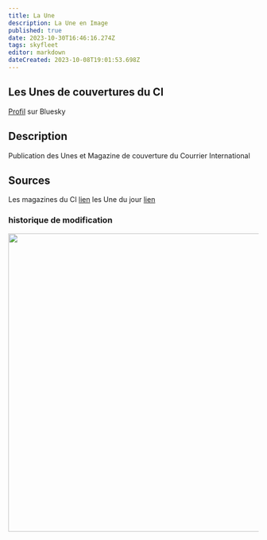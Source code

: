 ```yaml
---
title: La Une
description: La Une en Image
published: true
date: 2023-10-30T16:46:16.274Z
tags: skyfleet
editor: markdown
dateCreated: 2023-10-08T19:01:53.698Z
---
```


## Les Unes de couvertures du CI

[Profil](https://bsky.app/profile/laune.skyfleet.blue) sur Bluesky

## Description

Publication des Unes et Magazine de couverture du Courrier International

## Sources

Les magazines du CI [lien](https://www.courrierinternational.com/magazine)
les Une du jour [lien](https://www.courrierinternational.com/une)

### historique de modification


<img src="https://saskeets.micro.blog/uploads/2023/une.jpg" width="600" height="600" alt="">